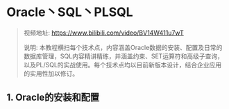# Oracle丶SQL丶PLSQL

> 视频地址: https://www.bilibili.com/video/BV14W411u7wT
>
> 说明: 本教程横扫每个技术点，内容涵盖Oracle数据的安装、配置及日常的数据库管理，SQL内容精讲精练，并涵盖约束、SET运算符和高级子查询，以及PL/SQL的实战使用。每个技术点均以目前新版本设计，结合企业应用的实用性加以修订。

## 1. Oracle的安装和配置

